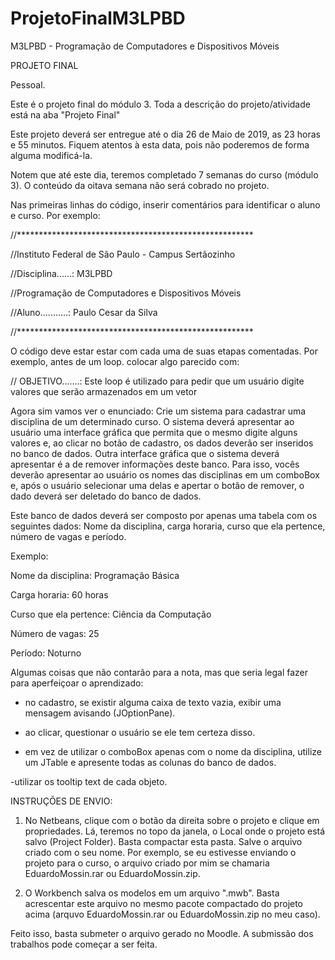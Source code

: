# ProjetoFinalM3LPBD
M3LPBD  - Programação de Computadores e Dispositivos Móveis


PROJETO FINAL

Pessoal.

Este é o projeto final do módulo 3. Toda a descrição do projeto/atividade está na aba "Projeto Final"

Este projeto deverá ser entregue até o dia 26 de Maio de 2019, as 23 horas e 55 minutos. Fiquem atentos à esta data, pois não poderemos de forma alguma modificá-la.

Notem que até este dia, teremos completado 7 semanas do curso (módulo 3). O conteúdo da oitava semana não será cobrado no projeto. 

Nas primeiras linhas do código, inserir comentários para identificar o aluno e curso. Por exemplo:

//******************************************************

//Instituto Federal de São Paulo - Campus Sertãozinho

//Disciplina......: M3LPBD

//Programação de Computadores e Dispositivos Móveis

//Aluno...........: Paulo Cesar da Silva

//******************************************************


O código deve estar estar com cada uma de suas etapas comentadas. Por exemplo, antes de um loop. colocar algo parecido com:

// OBJETIVO.......: Este loop é utilizado para pedir que um usuário digite valores que serão armazenados em um vetor


Agora sim vamos ver o enunciado: 
Crie um sistema para cadastrar uma disciplina de um determinado curso. O sistema deverá apresentar ao usuário uma interface gráfica que permita que o mesmo digite alguns valores e, ao clicar no botão de cadastro, os dados deverão ser inseridos no banco de dados. Outra interface gráfica que o sistema deverá apresentar é a de remover informações deste banco. Para isso, vocês deverão apresentar ao usuário os nomes das disciplinas em um comboBox e, após o usuário selecionar uma delas e apertar o botão de remover, o dado deverá ser deletado do banco de dados. 

Este banco de dados deverá ser composto por apenas uma tabela com os seguintes dados: Nome da disciplina, carga horaria, curso que ela pertence, número de vagas e período. 

Exemplo:

Nome da disciplina: Programação Básica

Carga horaria: 60 horas

Curso que ela pertence: Ciência da Computação

Número de vagas: 25

Período: Noturno

Algumas coisas que não contarão para a nota, mas que seria legal fazer para aperfeiçoar o aprendizado:

- no cadastro, se existir alguma caixa de texto vazia, exibir uma mensagem avisando (JOptionPane).

- ao clicar, questionar o usuário se ele tem certeza disso.

- em vez de utilizar o comboBox apenas com o nome da disciplina, utilize um JTable e apresente todas as colunas do banco de dados. 

-utilizar os tooltip text de cada objeto.

INSTRUÇÕES DE ENVIO:

1) No Netbeans, clique com o botão da direita sobre o projeto e clique em propriedades. Lá, teremos no topo da janela, o Local onde o projeto está salvo (Project Folder). Basta compactar esta pasta. Salve o arquivo criado com o seu nome. Por exemplo, se eu estivesse enviando o projeto para o curso, o arquivo criado por mim se chamaria EduardoMossin.rar ou EduardoMossin.zip.

2) O Workbench salva os modelos em um arquivo ".mwb". Basta acrescentar este arquivo no mesmo pacote compactado do projeto acima (arquvo EduardoMossin.rar ou EduardoMossin.zip no meu caso). 

Feito isso, basta submeter o arquivo gerado no Moodle. A submissão dos trabalhos pode começar a ser feita.